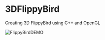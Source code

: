 # 3DFlippyBird

Creating 3D FlippyBird using C++ and OpenGL

![FlippyBirdDEMO](https://drive.google.com/uc?export=view&id=1h1O09vZggfFiQ7W481abjUx7lGjoCWI_)
